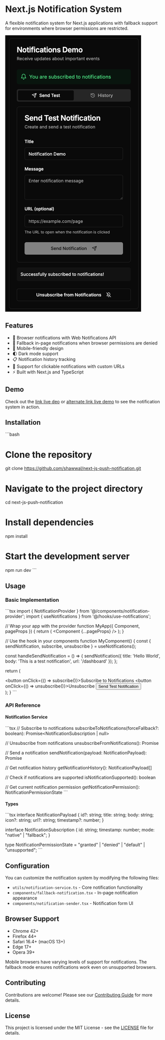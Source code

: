 # Next.js Notification System

A flexible notification system for Next.js applications with fallback support for environments where browser permissions are restricted.

![Notification Demo](https://github.com/shawwal/next-js-push-notification/raw/main/public/demo.png)

## Features

- 🔔 Browser notifications with Web Notifications API
- 🔄 Fallback in-page notifications when browser permissions are denied
- 📱 Mobile-friendly design
- 🌓 Dark mode support
- 📋 Notification history tracking
- 🔗 Support for clickable notifications with custom URLs
- ⚡ Built with Next.js and TypeScript

## Demo

Check out the [link live deo](https://next-push-notification.shawwals.com/) or [alternate link live demo](https://next-js-push-notification-sigma.vercel.app/) to see the notification system in action.

## Installation

\`\`\`bash
# Clone the repository
git clone https://github.com/shawwal/next-js-push-notification.git

# Navigate to the project directory
cd next-js-push-notification

# Install dependencies
npm install

# Start the development server
npm run dev
\`\`\`

## Usage

### Basic Implementation

\`\`\`tsx
import { NotificationProvider } from '@/components/notification-provider';
import { useNotifications } from '@/hooks/use-notifications';

// Wrap your app with the provider
function MyApp({ Component, pageProps }) {
  return (
    <NotificationProvider>
      <Component {...pageProps} />
    </NotificationProvider>
  );
}

// Use the hook in your components
function MyComponent() {
  const { sendNotification, subscribe, unsubscribe } = useNotifications();
  
  const handleSendNotification = () => {
    sendNotification({
      title: 'Hello World',
      body: 'This is a test notification',
      url: '/dashboard'
    });
  };
  
  return (
    <div>
      <button onClick={() => subscribe()}>Subscribe to Notifications</button>
      <button onClick={() => unsubscribe()}>Unsubscribe</button>
      <button onClick={handleSendNotification}>Send Test Notification</button>
    </div>
  );
}
\`\`\`

### API Reference

#### Notification Service

\`\`\`tsx
// Subscribe to notifications
subscribeToNotifications(forceFallback?: boolean): Promise<NotificationSubscription | null>

// Unsubscribe from notifications
unsubscribeFromNotifications(): Promise<boolean>

// Send a notification
sendNotification(payload: NotificationPayload): Promise<boolean>

// Get notification history
getNotificationHistory(): NotificationPayload[]

// Check if notifications are supported
isNotificationSupported(): boolean

// Get current notification permission
getNotificationPermission(): NotificationPermissionState
\`\`\`

#### Types

\`\`\`tsx
interface NotificationPayload {
  id?: string;
  title: string;
  body: string;
  icon?: string;
  url?: string;
  timestamp?: number;
}

interface NotificationSubscription {
  id: string;
  timestamp: number;
  mode: "native" | "fallback";
}

type NotificationPermissionState = "granted" | "denied" | "default" | "unsupported";
\`\`\`

## Configuration

You can customize the notification system by modifying the following files:

- `utils/notification-service.ts` - Core notification functionality
- `components/fallback-notification.tsx` - In-page notification appearance
- `components/notification-sender.tsx` - Notification form UI

## Browser Support

- Chrome 42+
- Firefox 44+
- Safari 16.4+ (macOS 13+)
- Edge 17+
- Opera 39+

Mobile browsers have varying levels of support for notifications. The fallback mode ensures notifications work even on unsupported browsers.

## Contributing

Contributions are welcome! Please see our [Contributing Guide](CONTRIBUTING.md) for more details.

## License

This project is licensed under the MIT License - see the [LICENSE](LICENSE) file for details.

